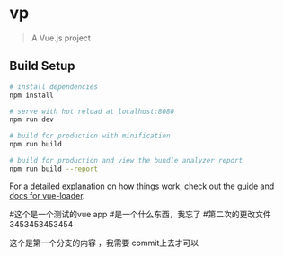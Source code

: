 # vp

> A Vue.js project

## Build Setup

``` bash
# install dependencies
npm install

# serve with hot reload at localhost:8080
npm run dev

# build for production with minification
npm run build

# build for production and view the bundle analyzer report
npm run build --report
```

For a detailed explanation on how things work, check out the [guide](http://vuejs-templates.github.io/webpack/) and [docs for vue-loader](http://vuejs.github.io/vue-loader).

#这个是一个测试的vue app
#是一个什么东西，我忘了
#第二次的更改文件3453453453454

这个是第一个分支的内容 ，我需要 commit上去才可以
